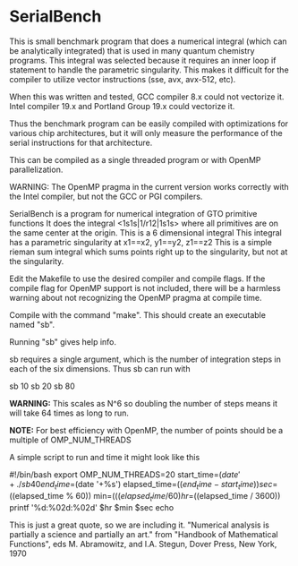 # SerialBench

This is small benchmark program that does a numerical integral
(which can be analytically integrated) that is used in many
quantum chemistry programs.  This integral was selected because
it requires an inner loop if statement to handle the parametric
singularity.  This makes it difficult for the compiler
to utilize vector instructions (sse, avx, avx-512, etc).

When this was written and tested, GCC compiler 8.x could not 
vectorize it.  Intel compiler 19.x and Portland Group 19.x 
could vectorize it.

Thus the benchmark program can be easily compiled with optimizations
for various chip architectures, but it will only measure the 
performance of the serial instructions for that architecture.

This can be compiled as a single threaded program or with 
OpenMP parallelization.

WARNING:  The OpenMP pragma in the current version works correctly
with the Intel compiler, but not the GCC or PGI compilers.

SerialBench is a program for numerical integration of GTO primitive functions
It does the integral <1s1s|1/r12|1s1s> where all primitives are on the
same center at the origin.
This is a 6 dimensional integral
This integral has a parametric singularity at x1==x2, y1==y2, z1==z2
This is a simple rieman sum integral which sums points right up to the
singularity, but not at the singularity.

Edit the Makefile to use the desired compiler and compile flags.
If the compile flag for OpenMP support is not included, there
will be a harmless warning about not recognizing the OpenMP pragma
at compile time.

Compile with the command "make".  This should create an executable
named "sb".  

Running "sb" gives help info.

sb requires a single argument, which is the number of integration
steps in each of the six dimensions.  Thus sb can run with 

  sb 10
  sb 20
  sb 80

**WARNING:**  This scales as N^6 so doubling the number of steps
means it will take 64 times as long to run.

**NOTE:**  For best efficiency with OpenMP, the number of points
should be a multiple of OMP_NUM_THREADS

A simple script to run and time it might look like this

#!/bin/bash
export OMP_NUM_THREADS=20
start_time=$(date '+%s')
./sb 40
end_time=$(date '+%s')
elapsed_time=$((end_time - start_time))
sec=$((elapsed_time % 60))
min=$(((elapsed_time / 60) % 60))
hr=$((elapsed_time / 3600))
printf '%d:%02d:%02d' $hr $min $sec
echo

This is just a great quote, so we are including it.
"Numerical analysis is partially a science and partially an art."
from "Handbook of Mathematical Functions", eds M. Abramowitz, and 
I.A. Stegun, Dover Press, New York, 1970


